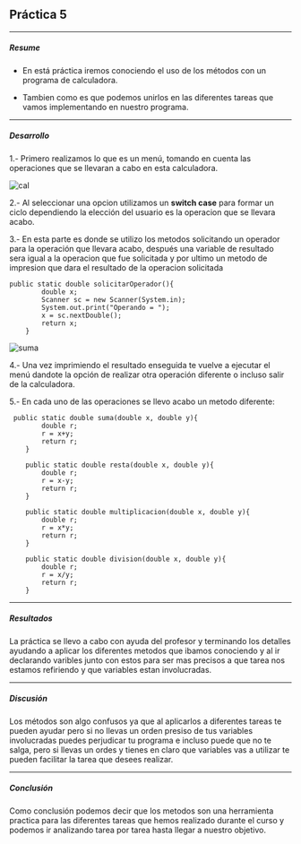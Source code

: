 ## Práctica 5
---
##### Resume
- En está práctica iremos conociendo el uso de los métodos con un programa de calculadora.

- Tambien como es que podemos unirlos en las diferentes tareas que vamos implementando en nuestro programa.

---
##### Desarrollo

1.- Primero realizamos lo que es un menú, tomando en cuenta las operaciones que se llevaran a cabo en esta calculadora. 

![cal](https://i.imgur.com/PEK602P.png)

2.- Al seleccionar una opcion utilizamos un **switch case** para formar un ciclo dependiendo la elección del usuario es la operacion que se llevara acabo.

3.- En esta parte es donde se utilizo los metodos solicitando un operador para la operación que llevara acabo, después una variable de resultado sera igual a la operacion que fue solicitada y por ultimo un metodo de impresion que dara el resultado de la operacion solicitada
```
public static double solicitarOperador(){
        double x; 
        Scanner sc = new Scanner(System.in);
        System.out.print("Operando = ");
        x = sc.nextDouble();
        return x;
    }
```

![suma](https://i.imgur.com/uSZix1i.png)

4.- Una vez imprimiendo el resultado enseguida te vuelve a ejecutar el menú dandote la opción de realizar otra operación diferente o incluso salir de la calculadora.

5.- En cada uno de las operaciones se llevo acabo un metodo diferente: 
```
 public static double suma(double x, double y){
        double r;
        r = x+y;
        return r;
    }

    public static double resta(double x, double y){
        double r;
        r = x-y;
        return r;
    }

    public static double multiplicacion(double x, double y){
        double r;
        r = x*y;
        return r;
    }

    public static double division(double x, double y){
        double r;
        r = x/y;
        return r;
    }

```

---
##### Resultados

La práctica se llevo a cabo con ayuda del profesor y terminando los detalles ayudando a aplicar los diferentes metodos que ibamos conociendo y al ir declarando varibles junto con estos para ser mas precisos a que tarea nos estamos refiriendo y que variables estan involucradas.

---
##### Discusión

Los métodos son algo confusos ya que al aplicarlos a diferentes tareas te pueden ayudar pero si no llevas un orden presiso de tus variables involucradas puedes perjudicar tu programa e incluso puede que no te salga, pero si llevas un ordes y tienes en claro que variables vas a utilizar te pueden facilitar la tarea que desees realizar.

---
##### Conclusión

Como conclusión podemos decir que los metodos son una herramienta practica para las diferentes tareas que hemos realizado durante el curso y podemos ir analizando tarea por tarea hasta llegar a nuestro objetivo.